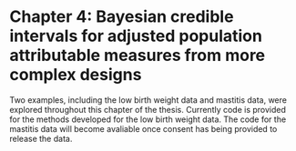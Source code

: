 # Chapter 4: Bayesian credible intervals for adjusted population attributable measures from more complex designs

Two examples, including the low birth weight data and mastitis data, were explored throughout this chapter of the thesis. Currently code is provided for the methods developed for the low birth weight data. The code for the mastitis data will become avaliable once consent has being provided to release the data.  